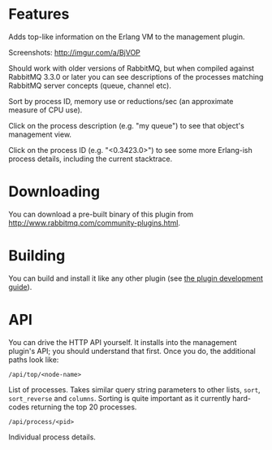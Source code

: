 # Features

Adds top-like information on the Erlang VM to the management plugin.

Screenshots: http://imgur.com/a/BjVOP

Should work with older versions of RabbitMQ, but when compiled against
RabbitMQ 3.3.0 or later you can see descriptions of the processes
matching RabbitMQ server concepts (queue, channel etc).

Sort by process ID, memory use or reductions/sec (an approximate
measure of CPU use).

Click on the process description (e.g. "my queue") to see that
object's management view.

Click on the process ID (e.g. "&lt;0.3423.0&gt;") to see some more
Erlang-ish process details, including the current stacktrace.

# Downloading

You can download a pre-built binary of this plugin from
http://www.rabbitmq.com/community-plugins.html.

# Building

You can build and install it like any other plugin (see
[the plugin development guide](http://www.rabbitmq.com/plugin-development.html)).

# API

You can drive the HTTP API yourself. It installs into the management plugin's API; you should understand that first. Once you do, the additional paths look like:

    /api/top/<node-name>

List of processes. Takes similar query string parameters to other
lists, `sort`, `sort_reverse` and `columns`. Sorting is quite
important as it currently hard-codes returning the top 20 processes.

    /api/process/<pid>

Individual process details.
